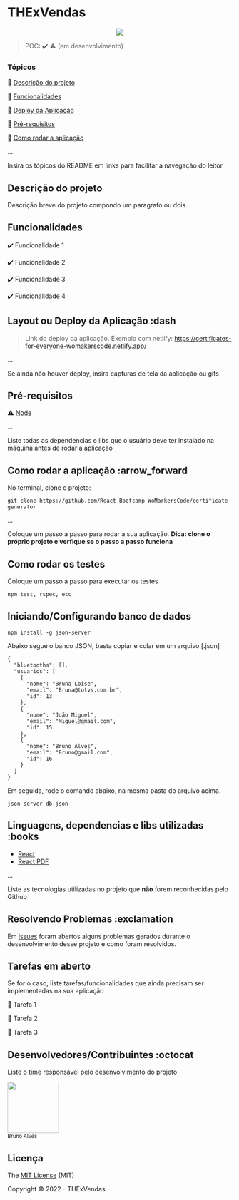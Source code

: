 <h1>THExVendas</h1>

<p align="center">
  <img src="https://img.shields.io/static/v1?label=react&message=framework&color=blue&style=for-the-badge&logo=REACT NATIVE"/>
</p>

> POC: :heavy_check_mark: :warning: (em desenvolvimento)

### Tópicos

:small_blue_diamond: [Descrição do projeto](#descrição-do-projeto)

:small_blue_diamond: [Funcionalidades](#funcionalidades)

:small_blue_diamond: [Deploy da Aplicação](#deploy-da-aplicação-dash)

:small_blue_diamond: [Pré-requisitos](#pré-requisitos)

:small_blue_diamond: [Como rodar a aplicação](#como-rodar-a-aplicação-arrow_forward)

...

Insira os tópicos do README em links para facilitar a navegação do leitor

## Descrição do projeto

<p align="justify">
  Descrição breve do projeto compondo um paragrafo ou dois.
</p>

## Funcionalidades

:heavy_check_mark: Funcionalidade 1  

:heavy_check_mark: Funcionalidade 2  

:heavy_check_mark: Funcionalidade 3  

:heavy_check_mark: Funcionalidade 4  

## Layout ou Deploy da Aplicação :dash

> Link do deploy da aplicação. Exemplo com netlify: <https://certificates-for-everyone-womakerscode.netlify.app/>

...

Se ainda não houver deploy, insira capturas de tela da aplicação ou gifs

## Pré-requisitos

:warning: [Node](https://nodejs.org/en/download/)

...

Liste todas as dependencias e libs que o usuário deve ter instalado na máquina antes de rodar a aplicação

## Como rodar a aplicação :arrow_forward

No terminal, clone o projeto:

```
git clone https://github.com/React-Bootcamp-WoMarkersCode/certificate-generator
```

...

Coloque um passo a passo para rodar a sua aplicação. **Dica: clone o próprio projeto e verfique se o passo a passo funciona**

## Como rodar os testes

Coloque um passo a passo para executar os testes

```
npm test, rspec, etc 
```

## Iniciando/Configurando banco de dados

```
npm install -g json-server
```

Abaixo segue o banco JSON, basta copiar e colar em um arquivo [.json]

```
{
  "bluetooths": [],
  "usuarios": [
    {
      "nome": "Bruna Loise",
      "email": "Bruna@totvs.com.br",
      "id": 13
    },
    {
      "nome": "João Miguel",
      "email": "Miguel@gmail.com",
      "id": 15
    },
    {
      "nome": "Bruno Alves",
      "email": "Bruno@gmail.com",
      "id": 16
    }
  ]
}
```

Em seguida, rode o comando abaixo, na mesma pasta do arquivo acima.

```
json-server db.json
```

## Linguagens, dependencias e libs utilizadas :books

- [React](https://pt-br.reactjs.org/docs/create-a-new-react-app.html)
- [React PDF](https://react-pdf.org/)

...

Liste as tecnologias utilizadas no projeto que **não** forem reconhecidas pelo Github

## Resolvendo Problemas :exclamation

Em [issues]() foram abertos alguns problemas gerados durante o desenvolvimento desse projeto e como foram resolvidos.

## Tarefas em aberto

Se for o caso, liste tarefas/funcionalidades que ainda precisam ser implementadas na sua aplicação

:memo: Tarefa 1

:memo: Tarefa 2

:memo: Tarefa 3

## Desenvolvedores/Contribuintes :octocat

Liste o time responsável pelo desenvolvimento do projeto

[<img src="https://avatars.githubusercontent.com/u/2823424?s=400&u=d379cdd4bea713b9ba2dc63505bd8202f1f5d52a&v=4" width=115><br><sub>Bruno Alves</sub>](https://github.com/furiousk)

## Licença

The [MIT License]() (MIT)

Copyright :copyright: 2022 - THExVendas

